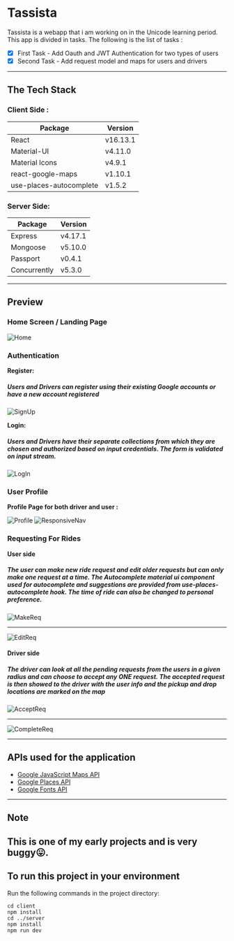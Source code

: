 # Tassista  
 Tassista is a webapp that i am working on in the Unicode learning period.
 This app is divided in tasks. The following is the list of tasks :
- [x] First Task - Add Oauth and JWT Authentication for two types of users
- [x] Second Task - Add request model and maps for users and drivers

-------------------------------------------------

## The Tech Stack 

### Client Side :
| Package | Version |
|--------|--------|
| React  | v16.13.1|
| Material-UI |  v4.11.0|
| Material Icons |  v4.9.1|
| react-google-maps |  v1.10.1|
| use-places-autocomplete | v1.5.2|


### Server Side:
| Package | Version |
|--------|--------|
| Express  | v4.17.1|
| Mongoose  |v5.10.0|
| Passport   |v0.4.1|
| Concurrently|  v5.3.0|

---------------------------------------------------------------

## Preview
### Home Screen / Landing Page

![Home](./proj_screenshots/home_screen.jpg)

### Authentication

**Register:**

##### Users and Drivers can register using their existing Google accounts or have a new account registered

![SignUp](./proj_screenshots/signup_screen.jpg)

**Login:**

##### Users and Drivers have their separate collections from which they are chosen and authorized based on input credentials. The form is validated on input stream.

![LogIn](./proj_screenshots/err_login.png) 

### User Profile

**Profile Page for both driver and user :**

 ![Profile](./proj_screenshots/profile.jpg)
 ![ResponsiveNav](./proj_screenshots/navbar_responsive.jpg)

### Requesting For Rides

**User side**
##### The user can make new ride request and edit older requests but can only make one request at a time. The Autocomplete material ui component used for autocomplete and suggestions are provided from use-places-autocomplete hook. The time of ride can also be changed to personal preference.

![MakeReq](./proj_screenshots/book_ride.png)

----------------------------------------------------------

![EditReq](./proj_screenshots/edit_ride.png)

#### Driver side
##### The driver can look at all the pending requests from the users in a given radius and can choose to accept any ONE request. The accepted request is then showed to the driver with the user info and the pickup and drop locations are marked on the map

![AcceptReq](./proj_screenshots/driver_directions.jpg)

-----------------------------------------------------------------

![CompleteReq](./proj_screenshots/req_pg.png)


---------------------------------------------------------------

## APIs used for the application 

- [Google JavaScript Maps API](https://developers.google.com/maps/documentation/javascript/overview) 
- [Google Places API](https://developers.google.com/places/web-service/overview)
- [Google Fonts API](https://fonts.google.com/)

----------------------------------------------------------------------



## Note
This is one of my early projects and is very buggy😛.
----------------------------------------------------------------------
## To run this project in your environment
Run the following commands in the project directory:
```
cd client
npm install
cd ../server
npm install
npm run dev
```
